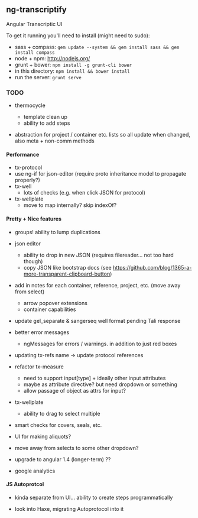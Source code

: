 ## ng-transcriptify

Angular Transcriptic UI

To get it running you'll need to install (might need to sudo):

- sass + compass: `gem update --system && gem install sass && gem install compass` 
- node + npm: http://nodejs.org/
- grunt + bower: `npm install -g grunt-cli bower`
- in this directory: `npm install && bower install`
- run the server: `grunt serve`

### TODO

- thermocycle
  - template clean up
  - ability to add steps
  
- abstraction for project / container etc. lists so all update when changed, also meta + non-comm methods

#### Performance

- tx-protocol
 - use ng-if for json-editor (require proto inheritance model to propagate properly?)
- tx-well
  - lots of checks (e.g. when click JSON for protocol)
- tx-wellplate  
  - move to map internally? skip indexOf?

#### Pretty + Nice features

- groups! ability to lump duplications

- json editor 
  - ability to drop in new JSON (requires filereader... not too hard though)
  - copy JSON like bootstrap docs (see https://github.com/blog/1365-a-more-transparent-clipboard-button)

- add in notes for each container, reference, project, etc. (move away from select) 
  - arrow popover extensions
  - container capabilities
  
- update gel_separate & sangerseq well format pending Tali response
  
- better error messages
  - ngMessages for errors / warnings. in addition to just red boxes

- updating tx-refs name -> update protocol references

- refactor tx-measure
  - need to support input[type] + ideally other input attributes
  - maybe as attribute directive? but need dropdown or something
  - allow passage of object as attrs for input?

- tx-wellplate
  - ability to drag to select multiple

- smart checks for covers, seals, etc.

- UI for making aliquots?

- move away from selects to some other dropdown?

- upgrade to angular 1.4 (longer-term) ??

- google analytics


#### JS Autoprotcol

- kinda separate from UI... ability to create steps programmatically

- look into Haxe, migrating Autoprotocol into it
